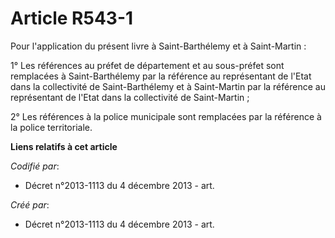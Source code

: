 # Article R543-1

Pour l'application du présent livre à Saint-Barthélemy et à Saint-Martin :

1° Les références au préfet de département et au sous-préfet sont remplacées à Saint-Barthélemy par la référence au
représentant de l'Etat dans la collectivité de Saint-Barthélemy et à Saint-Martin par la référence au représentant de l'Etat
dans la collectivité de Saint-Martin ;

2° Les références à la police municipale sont remplacées par la référence à la police territoriale.

**Liens relatifs à cet article**

_Codifié par_:

  - Décret n°2013-1113 du 4 décembre 2013 - art.

_Créé par_:

  - Décret n°2013-1113 du 4 décembre 2013 - art.
